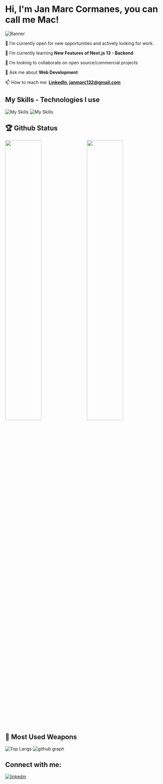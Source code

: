 
# Hi, I'm Jan Marc Cormanes, you can call me Mac!
![Banner](https://lh3.googleusercontent.com/pw/AP1GczO20g0uNa8aj9nHaaHGLAdrxy8HLonpjFharzQgWu873rLfT7iGbAuIjIHTE_kETtx70cgULChMuodH15gbBcs8vFB1EG7NGlICuFDZjOhJmtwBkqsZQV0M-FgV35kSfAFb-7rh6bRFBH6dTLr7Qpue=w1143-h572-s-no-gm?authuser=0)

🔭 I’m currently open for new opportunities and actively looking for work.

🌱 I’m currently learning **New Features of Next.js 13 - Backend**

👯 I’m looking to collaborate on open source/commercial projects

💬 Ask me about **Web Development**

📫 How to reach me: **[LinkedIn](https://www.linkedin.com/in/janmarccormanes/), janmarc132@gmail.com**

## My Skills - Technologies I use
![My Skills](https://skillicons.dev/icons?i=js,ts,react,next,redux,nodejs,git,github,vercel)
![My Skills](https://skillicons.dev/icons?i=tailwind,mongodb,firebase,figma)

## 🏆 Github Status 
<img  src="https://github-stats-lemon.vercel.app/api?username=maccormanes&show_icons=true&hide_border=true&theme=tokyonight" width="48%" align="right" >
<img  src="https://github-readme-streak-stats.herokuapp.com/?user=maccormanes&theme=tokyonight" width="48%" >

## 🌟 Most Used Weapons 
![Top Langs](https://github-readme-stats.vercel.app/api/top-langs?username=maccormanes&show_icons=true&locale=en&layout=compact&theme=tokyonight)
![github graph](https://github-readme-activity-graph.vercel.app/graph?username=maccormanes&theme=react-dark)

## Connect with me:
[![linkedin](https://skillicons.dev/icons?i=linkedin)](https://www.linkedin.com/in/janmarccormanes/)
